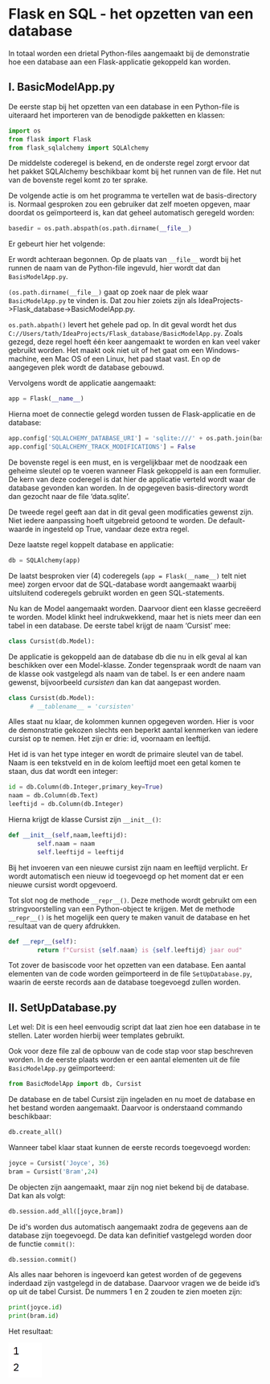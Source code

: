 # Flask en SQL - het opzetten van een database

In totaal worden een drietal Python-files aangemaakt bij de demonstratie hoe een database aan een Flask-applicatie gekoppeld kan worden.

## I. BasicModelApp.py

De eerste stap bij het opzetten van een database in een Python-file is uiteraard het importeren van de benodigde pakketten en klassen:

```python
import os
from flask import Flask
from flask_sqlalchemy import SQLAlchemy
```

De middelste coderegel is bekend, en de onderste regel zorgt ervoor dat het pakket SQLAlchemy beschikbaar komt bij het runnen van de file. Het nut van de bovenste regel komt zo ter sprake.

De volgende actie is om het programma te vertellen wat de basis-directory is. Normaal gesproken zou een gebruiker dat zelf moeten opgeven, maar doordat os geïmporteerd is, kan dat geheel automatisch geregeld worden:

```python
basedir = os.path.abspath(os.path.dirname(__file__)
```

Er gebeurt hier het volgende: 

Er wordt achteraan begonnen. Op de plaats van `__file__` wordt bij het runnen de naam van de Python-file ingevuld, hier wordt dat dan `BasisModelApp.py`.

`(os.path.dirname(__file__)` gaat op zoek naar de plek waar `BasicModelApp.py` te vinden is. Dat zou hier zoiets zijn als IdeaProjects->Flask_database->BasicModelApp.py.

`os.path.abpath()` levert het gehele pad op. In dit geval wordt het dus `C://Users/tath/IdeaProjects/Flask_database/BasicModelApp.py`.
Zoals gezegd, deze regel hoeft één keer aangemaakt te worden en kan veel vaker gebruikt worden. Het maakt ook niet uit of het gaat om een Windows-machine, een Mac OS of een Linux, het pad staat vast.
En op de aangegeven plek wordt de database gebouwd.

Vervolgens wordt de applicatie aangemaakt:
```python
app = Flask(__name__)
```

Hierna moet de connectie gelegd worden tussen de Flask-applicatie en de database:

```python
app.config['SQLALCHEMY_DATABASE_URI'] = 'sqlite:///' + os.path.join(basedir, 'data.sqlite')
app.config['SQLALCHEMY_TRACK_MODIFICATIONS'] = False
```

De bovenste regel is een must, en is vergelijkbaar met de noodzaak een geheime sleutel op te voeren wanneer Flask gekoppeld is aan een formulier. De kern van deze coderegel is dat hier de applicatie verteld wordt waar de database gevonden kan worden. 
In de opgegeven basis-directory wordt dan gezocht naar de file ‘data.sqlite’.

De tweede regel geeft aan dat in dit geval geen modificaties gewenst zijn. Niet iedere aanpassing hoeft uitgebreid getoond te worden. De default-waarde in ingesteld op True, vandaar deze extra regel.

Deze laatste regel koppelt database en applicatie:

```python
db = SQLAlchemy(app)
```

De laatst besproken vier (4) coderegels (`app = Flask(__name__)` telt niet mee) zorgen ervoor dat de SQL-database wordt aangemaakt waarbij uitsluitend coderegels gebruikt worden en geen SQL-statements.

Nu kan de Model aangemaakt worden. Daarvoor dient een klasse gecreëerd te worden. Model klinkt heel indrukwekkend, maar het is niets meer dan een tabel in een database. 
De eerste tabel krijgt de naam ‘Cursist’ mee:

```python
class Cursist(db.Model):
```

De applicatie is gekoppeld aan de database db die nu in elk geval al kan beschikken over een Model-klasse. Zonder tegenspraak wordt de naam van de klasse ook vastgelegd als naam van de tabel. Is er een andere naam gewenst, bijvoorbeeld *cursisten* dan kan dat aangepast worden.

```python
class Cursist(db.Model):
      # __tablename__ = 'cursisten'
```

Alles staat nu klaar, de kolommen kunnen opgegeven worden. Hier is voor de demonstratie gekozen slechts een beperkt aantal kenmerken van iedere cursist op te nemen. 
Het zijn er drie: id, voornaam en leeftijd. 

Het id is van het type integer en wordt de primaire sleutel van de tabel. Naam is een tekstveld en in de kolom leeftijd moet een getal komen te staan, dus dat wordt een integer:

```python
id = db.Column(db.Integer,primary_key=True)
naam = db.Column(db.Text)
leeftijd = db.Column(db.Integer)
```

Hierna krijgt de klasse Cursist zijn `__init__()`:

```python
def __init__(self,naam,leeftijd):
        self.naam = naam
        self.leeftijd = leeftijd
```

Bij het invoeren van een nieuwe cursist zijn naam en leeftijd verplicht. Er wordt automatisch een nieuw id toegevoegd op het moment dat er een nieuwe cursist wordt opgevoerd.

Tot slot nog de methode `__repr__()`. Deze methode wordt gebruikt om een stringvoorstelling van een Python-object te krijgen. Met de methode `__repr__()` is het mogelijk een query te maken vanuit de database en het resultaat van de query afdrukken.

```python
def __repr__(self):
        return f"Cursist {self.naam} is {self.leeftijd} jaar oud"
```

Tot zover de basiscode voor het opzetten van een database. Een aantal elementen van de code worden geïmporteerd in de file `SetUpDatabase.py`, waarin de eerste records aan de database toegevoegd zullen worden.

## II. SetUpDatabase.py

Let wel: Dit is een heel eenvoudig script dat laat zien hoe een database in te stellen. Later worden hierbij weer templates gebruikt.

Ook voor deze file zal de opbouw van de code stap voor stap beschreven worden. In de eerste plaats worden er een aantal elementen uit de file `BasicModelApp.py` geïmporteerd:

```python
from BasicModelApp import db, Cursist
```

De database en de tabel Cursist zijn ingeladen en nu moet de database en het bestand worden aangemaakt. Daarvoor is onderstaand commando beschikbaar:

```python
db.create_all()
```

Wanneer tabel klaar staat kunnen de eerste records toegevoegd worden:

```python
joyce = Cursist('Joyce', 36)
bram = Cursist('Bram',24)
```

De objecten zijn aangemaakt, maar zijn nog niet bekend bij de database. Dat kan als volgt:

```python
db.session.add_all([joyce,bram])
```

De id's worden dus automatisch aangemaakt zodra de gegevens aan de database zijn toegevoegd.
De data kan definitief vastgelegd worden door de functie `commit()`:

```python
db.session.commit()
```

Als alles naar behoren is ingevoerd kan getest worden of de gegevens inderdaad zijn vastgelegd in de database. Daarvoor vragen we de beide id’s op uit de tabel Cursist. De nummers 1 en 2 zouden te zien moeten zijn:

```python
print(joyce.id)
print(bram.id)
```

Het resultaat:

![de geprinte id's die in de database staan (1 en 2)](imgs/ids-geprint.png)




